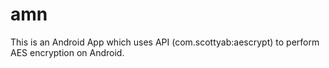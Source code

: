 # amn
This is an Android App which uses API (com.scottyab:aescrypt) to perform AES encryption on Android. 
